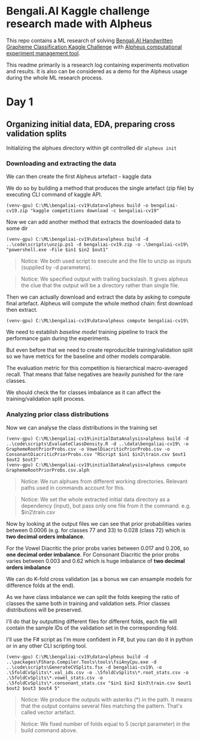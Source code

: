 # Bengali.AI Kaggle challenge research made with Alpheus

This repo contains a ML research of solving [Bengali.AI Handwritten Grapheme Classification Kaggle Challenge](https://www.kaggle.com/c/bengaliai-cv19) with [Alpheus computational experiment management tool](https://github.com/itislab/alpheus).

This readme primarily is a research log containing experiments motivation and results. It is also can be considered as a demo for the Alpheus usage during the whole ML research process.

# Day 1

## Organizing initial data, EDA, preparing cross validation splits

Initializing the alphues directory within git controlled dir
`alpheus init`

### Downloading and extracting the data

We can then create the first Alpheus artefact - kaggle data

We do so by building a method that produces the single artefact (zip file) by executing CLI command of kaggle API.

```shell
(venv-gpu) C:\ML\bengaliai-cv19\data>alpheus build -o bengaliai-cv19.zip "kaggle competitions download -c bengaliai-cv19"
```

Now we can add another method that extracts the downloaded data to some dir

```shell
(venv-gpu) C:\ML\bengaliai-cv19\data>alpheus build -d ..\code\scripts\unzip.ps1 -d bengaliai-cv19.zip -o .\bengaliai-cv19\ "powershell.exe -File $in1 $in2 $out1"
```

 > Notice: We both used script to execute and the file to unzip as inputs (supplied by -d parameters).

 > Notice: We specified output with trailing backslash. It gives alpheus the clue that the output will be a directory rather than single file.

Then we can actually download and extract the data by asking to compute final artefact.
Alpheus will compute the whole method chain: first download then extract.

```shell
(venv-gpu) C:\ML\bengaliai-cv19\data>alpheus compute bengaliai-cv19\
```

We need to establish *baseline model* training pipeline to track the performance gain during the experiments.

But even before that we need to create reproducible training/validation split so we have metrics for the baseline and other models comparable.

The evaluation metric for this competition is hierarchical macro-averaged recall. That means that false negatives are heavily punished for the rare classes.

We should check the for classes imbalance as it can affect the training/validation split process.

### Analyzing prior class distributions

Now we can analyse the class distributions in the training set

```shell
(venv-gpu) C:\ML\bengaliai-cv19\initialDataAnalysis>alpheus build -d ..\code\scripts\EvaluateClassDensity.R -d ..\data\bengaliai-cv19\ -o GraphemeRootPriorProbs.csv -o VowelDiacriticPriorProbs.csv -o ConsonantDiacriticPriorProbs.csv "RScript $in1 $in2\train.csv $out1 $out2 $out3"
(venv-gpu) C:\ML\bengaliai-cv19\initialDataAnalysis>alpheus compute GraphemeRootPriorProbs.csv.alph
```

> Notice: We run alphues from different working directories. Relevant paths used in commands account for this.

> Notice: We set the whole extracted initial data directory as a dependency (input), but pass only one file from it the command. e.g. $in2\train.csv

Now by looking at the output files we can see that prior probabilities varies between 0.0006 (e.g. for classes 77 and 33) to 0.028 (class 72) which is **two decimal orders imbalance**.

For the Vowel Diacritic the prior probs varies between 0.017 and 0.206, so **one decimal order imbalance**.
For Consonant Diacritic the prior probs varies between 0.003 and 0.62 which is huge imbalance of **two decimal orders imbalance**

We can do K-fold cross validation (as a bonus we can ensample models for difference folds at the end).

As we have class imbalance we can split the folds keeping the ratio of classes the same both in training and validation sets. Prior classes distributions will be preserved.

I'll do that by outputting different files for different folds, each file will contain the sample IDs of the validation set in the corresponding fold.

I'll use the F# script as I'm more confident in F#, but you can do it in python or in any other CLI scripting tool.

```shell
(venv-gpu) C:\ML\bengaliai-cv19\data>alpheus build -d ..\packages\FSharp.Compiler.Tools\tools\fsiAnyCpu.exe -d ..\code\scripts\GenerateCVSplits.fsx -d bengaliai-cv19\ -o .\5foldCvSplits\*.val_ids.csv -o .\5foldCvSplits\*.root_stats.csv -o .\5foldCvSplits\*.vowel_stats.csv -o .\5foldCvSplits\*.consonant_stats.csv "$in1 $in2 $in3\train.csv $out1 $out2 $out3 $out4 5"
```

 > Notice: We produce the outputs with asteriks (*) in the path. It means that the output contains several files matching the pattern. That's called vector artefact.

 > Notice: We fixed number of folds equal to 5 (script parameter) in the build command above.
